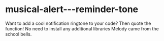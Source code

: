 # musical-alert---reminder-tone
Want to add a cool notification ringtone to your code? Then quote the function! No need to install any additional libraries
Melody came from the school bells.
